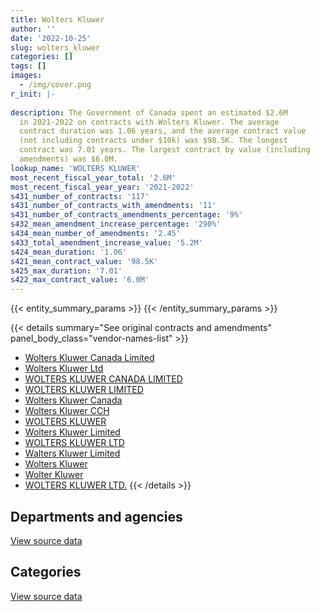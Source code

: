 ```yaml
---
title: Wolters Kluwer
author: ''
date: '2022-10-25'
slug: wolters_kluwer
categories: []
tags: []
images:
  - /img/cover.png
r_init: |-
  
description: The Government of Canada spent an estimated $2.6M
  in 2021-2022 on contracts with Wolters Kluwer. The average
  contract duration was 1.06 years, and the average contract value
  (not including contracts under $10k) was $98.5K. The longest
  contract was 7.01 years. The largest contract by value (including
  amendments) was $6.0M.
lookup_name: 'WOLTERS KLUWER'
most_recent_fiscal_year_total: '2.6M'
most_recent_fiscal_year_year: '2021-2022'
s431_number_of_contracts: '117'
s431_number_of_contracts_with_amendments: '11'
s431_number_of_contracts_amendments_percentage: '9%'
s432_mean_amendment_increase_percentage: '290%'
s434_mean_number_of_amendments: '2.45'
s433_total_amendment_increase_value: '5.2M'
s424_mean_duration: '1.06'
s421_mean_contract_value: '98.5K'
s425_max_duration: '7.01'
s422_max_contract_value: '6.0M'
---
```


<script src="/rmarkdown-libs/htmlwidgets/htmlwidgets.js"></script>
<link href="/rmarkdown-libs/datatables-css/datatables-crosstalk.css" rel="stylesheet" />
<script src="/rmarkdown-libs/datatables-binding/datatables.js"></script>
<script src="/rmarkdown-libs/jquery/jquery-3.6.0.min.js"></script>
<link href="/rmarkdown-libs/dt-core-bootstrap/css/dataTables.bootstrap.min.css" rel="stylesheet" />
<link href="/rmarkdown-libs/dt-core-bootstrap/css/dataTables.bootstrap.extra.css" rel="stylesheet" />
<script src="/rmarkdown-libs/dt-core-bootstrap/js/jquery.dataTables.min.js"></script>
<script src="/rmarkdown-libs/dt-core-bootstrap/js/dataTables.bootstrap.min.js"></script>
<link href="/rmarkdown-libs/crosstalk/css/crosstalk.min.css" rel="stylesheet" />
<script src="/rmarkdown-libs/crosstalk/js/crosstalk.min.js"></script>
<script src="/rmarkdown-libs/htmlwidgets/htmlwidgets.js"></script>
<link href="/rmarkdown-libs/datatables-css/datatables-crosstalk.css" rel="stylesheet" />
<script src="/rmarkdown-libs/datatables-binding/datatables.js"></script>
<script src="/rmarkdown-libs/jquery/jquery-3.6.0.min.js"></script>
<link href="/rmarkdown-libs/dt-core-bootstrap/css/dataTables.bootstrap.min.css" rel="stylesheet" />
<link href="/rmarkdown-libs/dt-core-bootstrap/css/dataTables.bootstrap.extra.css" rel="stylesheet" />
<script src="/rmarkdown-libs/dt-core-bootstrap/js/jquery.dataTables.min.js"></script>
<script src="/rmarkdown-libs/dt-core-bootstrap/js/dataTables.bootstrap.min.js"></script>
<link href="/rmarkdown-libs/crosstalk/css/crosstalk.min.css" rel="stylesheet" />
<script src="/rmarkdown-libs/crosstalk/js/crosstalk.min.js"></script>

{{< entity_summary_params >}}
{{< /entity_summary_params >}}

{{< details summary="See original contracts and amendments" panel_body_class="vendor-names-list" >}}
- [Wolters Kluwer Canada Limited](https://search.open.canada.ca/en/ct/?sort=contract_value_f%20desc&page=1&search_text=%22Wolters%20Kluwer%20Canada%20Limited%22)
- [Wolters Kluwer Ltd](https://search.open.canada.ca/en/ct/?sort=contract_value_f%20desc&page=1&search_text=%22Wolters%20Kluwer%20Ltd%22)
- [WOLTERS KLUWER CANADA LIMITED](https://search.open.canada.ca/en/ct/?sort=contract_value_f%20desc&page=1&search_text=%22WOLTERS%20KLUWER%20CANADA%20LIMITED%22)
- [WOLTERS KLUWER LIMITED](https://search.open.canada.ca/en/ct/?sort=contract_value_f%20desc&page=1&search_text=%22WOLTERS%20KLUWER%20LIMITED%22)
- [Wolters Kluwer Canada](https://search.open.canada.ca/en/ct/?sort=contract_value_f%20desc&page=1&search_text=%22Wolters%20Kluwer%20Canada%22)
- [Wolters Kluwer CCH](https://search.open.canada.ca/en/ct/?sort=contract_value_f%20desc&page=1&search_text=%22Wolters%20Kluwer%20CCH%22)
- [WOLTERS KLUWER](https://search.open.canada.ca/en/ct/?sort=contract_value_f%20desc&page=1&search_text=%22WOLTERS%20KLUWER%22)
- [Wolters Kluwer Limited](https://search.open.canada.ca/en/ct/?sort=contract_value_f%20desc&page=1&search_text=%22Wolters%20Kluwer%20Limited%22)
- [WOLTERS KLUWER LTD](https://search.open.canada.ca/en/ct/?sort=contract_value_f%20desc&page=1&search_text=%22WOLTERS%20KLUWER%20LTD%22)
- [Walters Kluwer Limited](https://search.open.canada.ca/en/ct/?sort=contract_value_f%20desc&page=1&search_text=%22Walters%20Kluwer%20Limited%22)
- [Wolters Kluwer](https://search.open.canada.ca/en/ct/?sort=contract_value_f%20desc&page=1&search_text=%22Wolters%20Kluwer%22)
- [Wolter Kluwer](https://search.open.canada.ca/en/ct/?sort=contract_value_f%20desc&page=1&search_text=%22Wolter%20Kluwer%22)
- [WOLTERS KLUWER LTD.](https://search.open.canada.ca/en/ct/?sort=contract_value_f%20desc&page=1&search_text=%22WOLTERS%20KLUWER%20LTD.%22)
{{< /details >}}

## Departments and agencies

<div id="htmlwidget-1" style="width:100%;height:auto;" class="datatables html-widget"></div>
<script type="application/json" data-for="htmlwidget-1">{"x":{"style":"bootstrap","filter":"none","vertical":false,"data":[["<a href=\"/departments/aafc-aac/\">Agriculture and Agri-Food Canada<\/a>","<a href=\"/departments/aandc-aadnc/\">Crown-Indigenous Relations and Northern Affairs Canada<\/a>","<a href=\"/departments/cas-satj/\">Courts Administration Service<\/a>","<a href=\"/departments/cbsa-asfc/\">Canada Border Services Agency<\/a>","<a href=\"/departments/cfia-acia/\">Canadian Food Inspection Agency<\/a>","<a href=\"/departments/cic/\">Immigration, Refugees and Citizenship Canada<\/a>","<a href=\"/departments/cnsc-ccsn/\">Canadian Nuclear Safety Commission<\/a>","<a href=\"/departments/cra-arc/\">Canada Revenue Agency<\/a>","<a href=\"/departments/dfatd-maecd/\">Global Affairs Canada<\/a>","<a href=\"/departments/dfo-mpo/\">Fisheries and Oceans Canada<\/a>","<a href=\"/departments/dnd-mdn/\">National Defence<\/a>","<a href=\"/departments/ec/\">Environment and Climate Change Canada<\/a>","<a href=\"/departments/esdc-edsc/\">Employment and Social Development Canada<\/a>","<a href=\"/departments/ic/\">Innovation, Science and Economic Development Canada<\/a>","<a href=\"/departments/infc/\">Infrastructure Canada<\/a>","<a href=\"/departments/jus/\">Department of Justice Canada<\/a>","<a href=\"/departments/nrc-cnrc/\">National Research Council Canada<\/a>","<a href=\"/departments/nrcan-rncan/\">Natural Resources Canada<\/a>","<a href=\"/departments/oag-bvg/\">Office of the Auditor General of Canada<\/a>","<a href=\"/departments/osfi-bsif/\">Office of the Superintendent of Financial Institutions Canada<\/a>","<a href=\"/departments/phac-aspc/\">Public Health Agency of Canada<\/a>","<a href=\"/departments/ps-sp/\">Public Safety Canada<\/a>","<a href=\"/departments/pwgsc-tpsgc/\">Public Services and Procurement Canada<\/a>","<a href=\"/departments/rcmp-grc/\">Royal Canadian Mounted Police<\/a>","<a href=\"/departments/ssc-spc/\">Shared Services Canada<\/a>","<a href=\"/departments/tbs-sct/\">Treasury Board of Canada Secretariat<\/a>","<a href=\"/departments/tc/\">Transport Canada<\/a>","<a href=\"/departments/vac-acc/\">Veterans Affairs Canada<\/a>"],[43499.2,8968.05,null,17432.43,30497.9,17098.05,null,1176483.36,13535.79,10170,50000,440.52,27689.82,24105.9,15896.23,33594.49,null,31727,160043.05,null,null,28250,25377.89,null,null,3305.01,10848,63969.5],[16445.61,null,15973.68,17480.2,28646.3,null,16950,1174022.53,15097.61,null,37500,12402.19,24915.09,null,43.55,33686.53,null,32667.67,177449.01,null,1359.63,22907.36,50896.09,15255,13560,24944.99,24295,null],[29659.77,null,53099.47,17432.43,27120,null,null,1186597.31,7809.11,20340,30000,null,20695.5,12543,null,33594.49,null,23090.48,203804.32,null,55140.37,13560,13047.66,null,null,32797.31,24973,null],[10818.36,null,56505.27,16950,27120,810.05,null,1316409.34,8615.15,377260.46,30000,null,20695.5,25011.42,null,32928.81,25538,37719.82,180274.92,11045.7,null,30815.1,13047.66,30510,129808.75,147553.59,14125,10350]],"container":"<table class=\"table table-striped table-hover row-border order-column display\">\n  <thead>\n    <tr>\n      <th>Department<\/th>\n      <th>2018-2019<\/th>\n      <th>2019-2020<\/th>\n      <th>2020-2021<\/th>\n      <th>2021-2022<\/th>\n    <\/tr>\n  <\/thead>\n<\/table>","options":{"order":[[4,"desc"]],"pageLength":10,"autoWidth":true,"columnDefs":[{"targets":1,"render":"function(data, type, row, meta) {\n    return type !== 'display' ? data : DTWidget.formatCurrency(data, \"$\", 2, 3, \",\", \".\", true, null);\n  }"},{"targets":2,"render":"function(data, type, row, meta) {\n    return type !== 'display' ? data : DTWidget.formatCurrency(data, \"$\", 2, 3, \",\", \".\", true, null);\n  }"},{"targets":3,"render":"function(data, type, row, meta) {\n    return type !== 'display' ? data : DTWidget.formatCurrency(data, \"$\", 2, 3, \",\", \".\", true, null);\n  }"},{"targets":4,"render":"function(data, type, row, meta) {\n    return type !== 'display' ? data : DTWidget.formatCurrency(data, \"$\", 2, 3, \",\", \".\", true, null);\n  }"},{"width":"16%","targets":[1,2,3,4]},{"className":"dt-right","targets":[1,2,3,4]}],"orderClasses":false}},"evals":["options.columnDefs.0.render","options.columnDefs.1.render","options.columnDefs.2.render","options.columnDefs.3.render"],"jsHooks":[]}</script>
<p class="text-right">
<a href="https://github.com/GoC-Spending/contracts-data/tree/main/data/out/vendors/wolters_kluwer/summary_by_fiscal_year_by_department.csv" class="source-data-link btn btn-link">View source data</a>
</p>

## Categories

<div id="htmlwidget-2" style="width:100%;height:auto;" class="datatables html-widget"></div>
<script type="application/json" data-for="htmlwidget-2">{"x":{"style":"bootstrap","filter":"none","vertical":false,"data":[["<a href=\"/categories/office_management/\">Office management<\/a>","<a href=\"/categories/defence/\">Defence<\/a>","<a href=\"/categories/professional_services/\">Professional services<\/a>","<a href=\"/categories/information_technology/\">Information technology<\/a>","<a href=\"/categories/human_capital/\">Human capital<\/a>"],[33594.49,50000,3305.01,536590.9,1169441.75],[33686.53,37500,24944.99,462277.98,1198088.54],[33594.49,30000,null,547088.65,1194621.09],[32928.81,30000,null,1236708.62,1254275.48]],"container":"<table class=\"table table-striped table-hover row-border order-column display\">\n  <thead>\n    <tr>\n      <th>Category<\/th>\n      <th>2018-2019<\/th>\n      <th>2019-2020<\/th>\n      <th>2020-2021<\/th>\n      <th>2021-2022<\/th>\n    <\/tr>\n  <\/thead>\n<\/table>","options":{"order":[[4,"desc"]],"dom":"t","pageLength":30,"autoWidth":true,"columnDefs":[{"targets":1,"render":"function(data, type, row, meta) {\n    return type !== 'display' ? data : DTWidget.formatCurrency(data, \"$\", 2, 3, \",\", \".\", true, null);\n  }"},{"targets":2,"render":"function(data, type, row, meta) {\n    return type !== 'display' ? data : DTWidget.formatCurrency(data, \"$\", 2, 3, \",\", \".\", true, null);\n  }"},{"targets":3,"render":"function(data, type, row, meta) {\n    return type !== 'display' ? data : DTWidget.formatCurrency(data, \"$\", 2, 3, \",\", \".\", true, null);\n  }"},{"targets":4,"render":"function(data, type, row, meta) {\n    return type !== 'display' ? data : DTWidget.formatCurrency(data, \"$\", 2, 3, \",\", \".\", true, null);\n  }"},{"width":"16%","targets":[1,2,3,4]},{"className":"dt-right","targets":[1,2,3,4]}],"orderClasses":false,"lengthMenu":[10,25,30,50,100]}},"evals":["options.columnDefs.0.render","options.columnDefs.1.render","options.columnDefs.2.render","options.columnDefs.3.render"],"jsHooks":[]}</script>
<p class="text-right">
<a href="https://github.com/GoC-Spending/contracts-data/tree/main/data/out/vendors/wolters_kluwer/summary_by_fiscal_year_by_category.csv" class="source-data-link btn btn-link">View source data</a>
</p>
